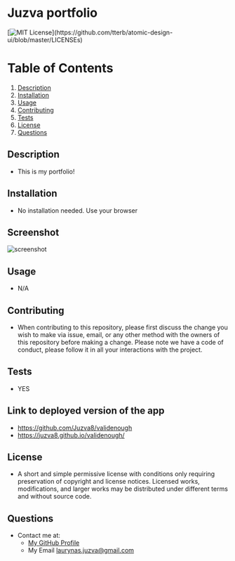 # Juzva portfolio
  [![MIT License](https://img.shields.io/apm/l/atomic-design-ui.svg?)](https://github.com/tterb/atomic-design-ui/blob/master/LICENSEs)
  # Table of Contents
1. [Description](#description)
2. [Installation](#installation)
3. [Usage](#usage)
4. [Contributing](#contributing)
5. [Tests](#tests)
6. [License](#license)
7. [Questions](#questions)
## Description
* This is my portfolio!
## Installation
* No installation needed. Use your browser
## Screenshot
![screenshot](https://raw.githubusercontent.com/Juzva8/validenough/main/src/components/Images/Screen-Shot.png)
## Usage
* N/A
## Contributing
* When contributing to this repository, please first discuss the change you wish to make via issue, email, or any other method with the owners of this repository before making a change. Please note we have a code of conduct, please follow it in all your interactions with the project.
## Tests
* YES
## Link to deployed version of the app
* https://github.com/Juzva8/validenough 
* https://juzva8.github.io/validenough/
## License
* A short and simple permissive license with conditions only requiring preservation of copyright and license notices. Licensed works, modifications, and larger works may be distributed under different terms and without source code.
## Questions
* Contact me at:
  * [My GitHub Profile](https://github.com/Juzva8)
  * My Email laurynas.juzva@gmail.com

